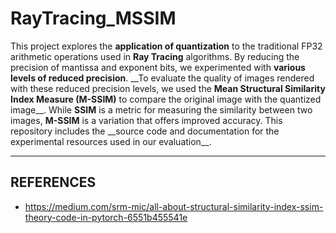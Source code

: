 # RayTracing_MSSIM
<p> This project explores the <b>application of quantization</b> to the traditional FP32 arithmetic operations used in <b>Ray Tracing</b> algorithms. By reducing the precision of mantissa and exponent bits, we experimented with <b>various levels of reduced precision</b>. __To evaluate the quality of images rendered with these reduced precision levels, we used the <b>Mean Structural Similarity Index Measure (M-SSIM)</b> to compare the original image with the quantized image__. While <b>SSIM</b> is a metric for measuring the similarity between two images, <b>M-SSIM</b> is a variation that offers improved accuracy. This repository includes the __source code and documentation for the experimental resources used in our evaluation__. </p>

-----
## REFERENCES
* https://medium.com/srm-mic/all-about-structural-similarity-index-ssim-theory-code-in-pytorch-6551b455541e
